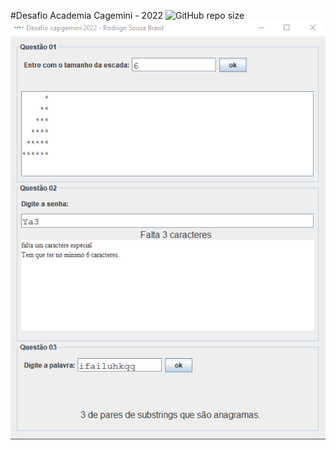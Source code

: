 #Desafio Academia Cagemini - 2022
![GitHub repo size](https://img.shields.io/github/repo-size/iuricode/README-template?style=for-the-badge)
<img src="appView.png" alt="preview do projeto">